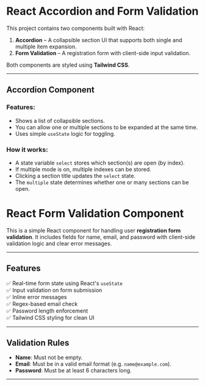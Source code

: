 # React Accordion and Form Validation

This project contains two components built with React:

1. **Accordion** – A collapsible section UI that supports both single and multiple item expansion.
2. **Form Validation** – A registration form with client-side input validation.

Both components are styled using **Tailwind CSS**.

---

## Accordion Component

### Features:
- Shows a list of collapsible sections.
- You can allow one or multiple sections to be expanded at the same time.
- Uses simple `useState` logic for toggling.

### How it works:
- A state variable `select` stores which section(s) are open (by index).
- If multiple mode is on, multiple indexes can be stored.
- Clicking a section title updates the `select` state.
- The `multiple` state determines whether one or many sections can be open.


# React Form Validation Component

This is a simple React component for handling user **registration form validation**. It includes fields for name, email, and password with client-side validation logic and clear error messages.

---

## Features

✅ Real-time form state using React's `useState`  
✅ Input validation on form submission  
✅ Inline error messages  
✅ Regex-based email check  
✅ Password length enforcement  
✅ Tailwind CSS styling for clean UI

---

## Validation Rules

- **Name**: Must not be empty.
- **Email**: Must be in a valid email format (e.g. `name@example.com`).
- **Password**: Must be at least 6 characters long.

---

